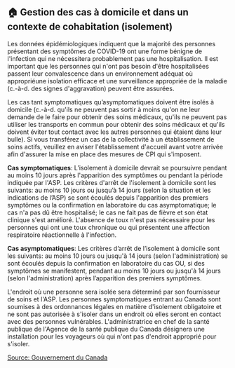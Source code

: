 ## 🏠 Gestion des cas à domicile et dans un contexte de cohabitation (isolement)

Les données épidémiologiques indiquent que la majorité des personnes présentant des symptômes de COVID-19 ont une forme bénigne de l'infection qui ne nécessitera probablement pas une hospitalisation. Il est important que les personnes qui n'ont pas besoin d'être hospitalisées passent leur convalescence dans un environnement adéquat où appropriéune isolation efficace et une surveillance appropriée de la maladie (c.-à-d. des signes d'aggravation) peuvent être assurées.

Les cas tant symptomatiques qu’asymptomatiques doivent être isolés à domicile (c.-à-d. qu'ils ne peuvent pas sortir à moins qu'on ne leur demande de le faire pour obtenir des soins médicaux, qu'ils ne peuvent pas utiliser les transports en commun pour obtenir des soins médicaux et qu'ils doivent éviter tout contact avec les autres personnes qui étaient dans leur bulle). Si vous transférez un cas de la collectivité à un établissement de soins actifs, veuillez en aviser l'établissement d'accueil avant votre arrivée afin d'assurer la mise en place des mesures de CPI qui s'imposent.

**Cas symptomatiques**: L’isolement à domicile devrait se poursuivre pendant au moins 10 jours après l'apparition des symptômes ou pendant la période indiquée par l'ASP. Les critères d'arrêt de l'isolement à domicile sont les suivants: au moins 10 jours ou jusqu’à 14 jours (selon la situation et les indications de l’ASP) se sont écoulés depuis l'apparition des premiers symptômes ou la confirmation en laboratoire du cas asymptomatique; le cas n'a pas dû être hospitalisé; le cas ne fait pas de fièvre et son état clinique s'est amélioré. L'absence de toux n'est pas nécessaire pour les personnes qui ont une toux chronique ou qui présentent une affection respiratoire réactionnelle à l'infection.

**Cas asymptomatiques**: Les critères d’arrêt de l’isolement à domicile sont les suivants: au moins 10 jours ou jusqu'à 14 jours (selon l'administration) se sont écoulés depuis la confirmation en laboratoire du cas OU, si des symptômes se manifestent, pendant au moins 10 jours ou jusqu'à 14 jours (selon l'administration) après l’apparition des premiers symptômes.

L'endroit où une personne sera isolée sera déterminé par son fournisseur de soins et l'ASP. Les personnes symptomatiques entrant au Canada sont soumises à des ordonnances légales en matière d'isolement obligatoire et ne sont pas autorisée à s'isoler dans un endroit où elles seront en contact avec des personnes vulnérables. L'administratrice en chef de la santé publique de l'Agence de la santé publique du Canada désignera une installation pour les voyageurs où qui n'ont pas d'endroit approprié pour s'isoler.

[Source: Gouvernement du Canada](https://www.canada.ca/fr/sante-publique/services/maladies/2019-nouveau-coronavirus/professionnels-sante/directives-provisoires-cas-contacts.html)
